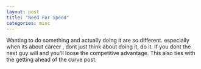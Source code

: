 ```yaml
---
layout: post
title: "Need For Speed"
categories: misc
---
```


Wanting to do something and actually doing it are so different. especially when its about career , dont just think about doing it, do it. If you dont the next guy will and you'll loose the competitive advantage. This also ties with the getting ahead of the curve post.
